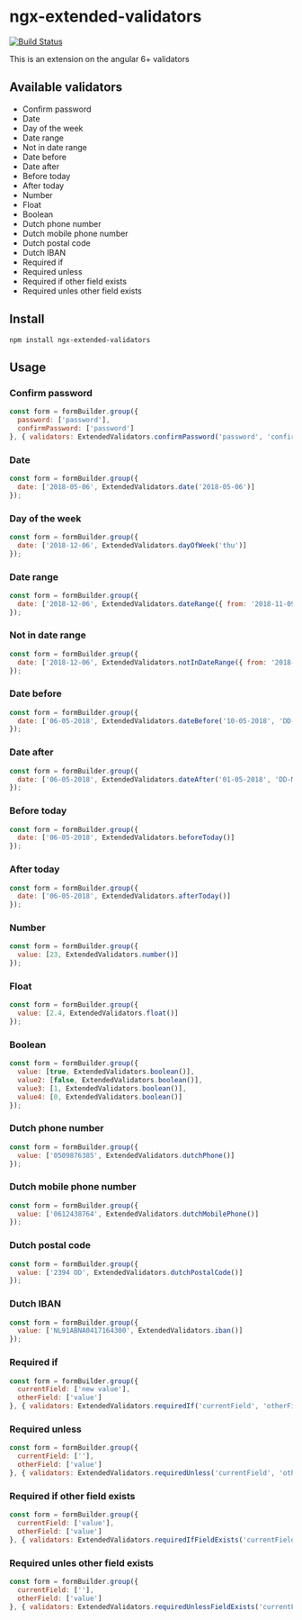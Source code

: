 # ngx-extended-validators 
[![Build Status](https://travis-ci.org/jacob2299/ngx-extended-validators.svg?branch=develop)](https://travis-ci.org/jacob2299/ngx-extended-validators)

This is an extension on the angular 6+ validators

## Available validators

* Confirm password
* Date
* Day of the week
* Date range
* Not in date range
* Date before
* Date after
* Before today
* After today
* Number
* Float
* Boolean
* Dutch phone number
* Dutch mobile phone number
* Dutch postal code
* Dutch IBAN
* Required if
* Required unless
* Required if other field exists
* Required unles other field exists

## Install
`npm install ngx-extended-validators`

## Usage

### Confirm password
```javascript
const form = formBuilder.group({
  password: ['password'],
  confirmPassword: ['password']
}, { validators: ExtendedValidators.confirmPassword('password', 'confirmPassword') });
```

### Date
```javascript
const form = formBuilder.group({
  date: ['2018-05-06', ExtendedValidators.date('2018-05-06')]
});
```

### Day of the week
```javascript
const form = formBuilder.group({
  date: ['2018-12-06', ExtendedValidators.dayOfWeek('thu')]
});
```

### Date range
```javascript
const form = formBuilder.group({
  date: ['2018-12-06', ExtendedValidators.dateRange({ from: '2018-11-09', to: '2018-12-06' })]
});
```

### Not in date range
```javascript
const form = formBuilder.group({
  date: ['2018-12-06', ExtendedValidators.notInDateRange({ from: '2018-12-07', to: '2018-12-20' })]
});
```

### Date before
```javascript
const form = formBuilder.group({
  date: ['06-05-2018', ExtendedValidators.dateBefore('10-05-2018', 'DD-MM-YYYY')]
});
```

### Date after
```javascript
const form = formBuilder.group({
  date: ['06-05-2018', ExtendedValidators.dateAfter('01-05-2018', 'DD-MM-YYYY')]
});
```

### Before today
```javascript
const form = formBuilder.group({
  date: ['06-05-2018', ExtendedValidators.beforeToday()]
});
```

### After today
```javascript
const form = formBuilder.group({
  date: ['06-05-2018', ExtendedValidators.afterToday()]
});
```

### Number
```javascript
const form = formBuilder.group({
  value: [23, ExtendedValidators.number()]
});
```

### Float
```javascript
const form = formBuilder.group({
  value: [2.4, ExtendedValidators.float()]
});
```

### Boolean
```javascript
const form = formBuilder.group({
  value: [true, ExtendedValidators.boolean()],
  value2: [false, ExtendedValidators.boolean()],
  value3: [1, ExtendedValidators.boolean()],
  value4: [0, ExtendedValidators.boolean()]
});
```

### Dutch phone number
```javascript
const form = formBuilder.group({
  value: ['0509876385', ExtendedValidators.dutchPhone()]
});
```

### Dutch mobile phone number
```javascript
const form = formBuilder.group({
  value: ['0612438764', ExtendedValidators.dutchMobilePhone()]
});
```

### Dutch postal code
```javascript
const form = formBuilder.group({
  value: ['2394 OD', ExtendedValidators.dutchPostalCode()]
});
```

### Dutch IBAN
```javascript
const form = formBuilder.group({
  value: ['NL91ABNA0417164300', ExtendedValidators.iban()]
});
```

### Required if
```javascript
const form = formBuilder.group({
  currentField: ['new value'],
  otherField: ['value']
}, { validators: ExtendedValidators.requiredIf('currentField', 'otherField', 'value', true) });
```

### Required unless
```javascript
const form = formBuilder.group({
  currentField: [''],
  otherField: ['value']
}, { validators: ExtendedValidators.requiredUnless('currentField', 'otherField', 'value', true) });
```

### Required if other field exists
```javascript
const form = formBuilder.group({
  currentField: ['value'],
  otherField: ['value']
}, { validators: ExtendedValidators.requiredIfFieldExists('currentField', 'otherField') });
```

### Required unles other field exists
```javascript
const form = formBuilder.group({
  currentField: [''],
  otherField: ['value']
}, { validators: ExtendedValidators.requiredUnlessFieldExists('currentField', 'otherField') });
```
